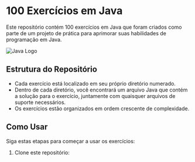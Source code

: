 # 100 Exercícios em Java

Este repositório contém 100 exercícios em Java que foram criados como parte de um projeto de prática para aprimorar suas habilidades de programação em Java.

![Java Logo](https://cdn.iconscout.com/icon/free/png-256/java-43-569305.png)

## Estrutura do Repositório

- Cada exercício está localizado em seu próprio diretório numerado.
- Dentro de cada diretório, você encontrará um arquivo Java que contém a solução para o exercício, juntamente com quaisquer arquivos de suporte necessários.
- Os exercícios estão organizados em ordem crescente de complexidade.

## Como Usar

Siga estas etapas para começar a usar os exercícios:

1. Clone este repositório:
